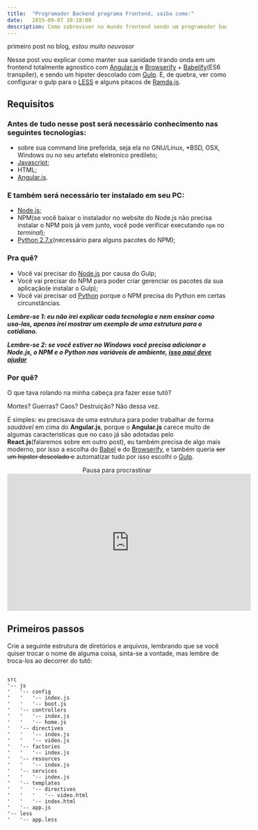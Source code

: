 ```yaml
---
title:  "Programador Backend programa Frontend, saiba como:"
date:   2015-09-07 10:18:00
description: Como sobreviver no mundo frontend sendo um programador backend e ganhar o titulo de programador full stack
---
```


primeiro post no blog, _estou muito neuvosor_

Nesse post vou explicar como manter sua sanidade tirando onda em um frontend totalmente agnostico com [Angular.js][angular-doc] e [Browserify][browserify] + [Babelify][babeljs](ES6 transpiler), e sendo um hipster descolado com [Gulp][gulp]. E, de quebra, ver como configurar o gulp para o [LESS][less-docs] e alguns pitacos de [Ramda.js][ramda-docs].

## Requisitos

### Antes de tudo nesse post será necessário conhecimento nas seguintes tecnologias:

- sobre sua command line preferida, seja ela no GNU/Linux, *BSD, OSX, Windows ou no seu artefato eletronico predileto;
- [Javascript][javascript-doc];
- HTML;
- [Angular.js][angular-doc].

### E também será necessário ter instalado em seu PC:

- [Node.js][nodejs-download];
- NPM(se você baixar o instalador no website do Node.js não precisa instalar o NPM pois já vem junto, você pode verificar executando `npm` no _terminal_);
- [Python 2.7.x][python-download](necessário para alguns pacotes do NPM);

### Pra quê?

- Você vai precisar do [Node.js][nodejs-download] por causa do Gulp;
- Você vai precisar do NPM para poder criar gerenciar os pacotes da sua aplicação(e instalar o Gulp);
- Você vai precisar od [Python][python-download] porque o NPM precisa do Python em certas circunstâncias.

___Lembre-se 1: eu não irei explicar cada tecnologia e nem ensinar como usa-las, apenas irei mostrar um exemplo de uma estrutura para o cotidiano.___

___Lembre-se 2: se você estiver no Windows você precisa adicionar o Node.js, o NPM e o Python nas variáveis de ambiente, [isso aqui deve ajudar](http://superuser.com/a/143121)___

### Por quê?

O que tava rolando na minha cabeça pra fazer esse tutô?

Mortes? Guerras? Caos? Destruição? Não dessa vez.

É simples: eu precisava de uma estrutura para poder trabalhar de forma _saudável_ em cima do __Angular.js__,
porque o __Angular.js__ carece muito de algumas caracteristicas que no caso
já são adotadas pelo __React.js__(falaremos sobre em outro post), eu também precisa de algo mais moderno, por isso a escolha do
[Babel][babeljs] e do [Browserify][browserify], e também queria ~~ser um hipster descolado e~~ automatizar tudo por isso escolhi o [Gulp][gulp].

<div style="text-align:center;">
  Pausa para procrastinar<br />
  <iframe width="560" height="315" src="https://www.youtube.com/embed/YEjQMMhDkjU" frameborder="0" allowfullscreen></iframe>
</div>

## Primeiros passos

Crie a seguinte estrutura de diretórios e arquivos, lembrando que se você quiser trocar o nome de alguma coisa, sinta-se a vontade, mas lembre de troca-los ao decorrer do tutô:

```text

src
'-- js
'   '-- config
'   '   '-- index.js
'   '   '-- boot.js
'   '-- controllers
'   '   '-- index.js
'   '   '-- home.js
'   '-- directives
'   '   '-- index.js
'   '   '-- video.js
'   '-- factories
'   '   '-- index.js
'   '-- resources
'   '   '-- index.js
'   '-- services
'   '   '-- index.js
'   '-- templates
'   '   '-- directives
'   '   '   '-- video.html
'   '   '-- index.html
'   '-- app.js
'-- less
'   '-- app.less
```

[javascript-doc]: https://developer.mozilla.org/pt-BR/docs/Web/JavaScript
[angular-doc]: https://docs.angularjs.org/api
[browserify]: http://browserify.org/
[babeljs]: https://babeljs.io/
[gulp]: http://gulpjs.com/
[nodejs-download]: https://nodejs.org/
[python-download]: https://www.python.org/downloads/
[ramda-docs]: http://ramdajs.com/docs/
[less-docs]: http://lesscss.org/usage/